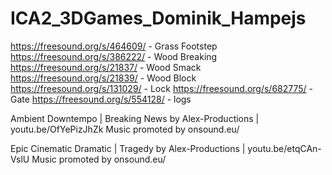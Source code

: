 # ICA2_3DGames_Dominik_Hampejs

https://freesound.org/s/464609/ - Grass Footstep
https://freesound.org/s/386222/ - Wood Breaking
https://freesound.org/s/21837/ - Wood Smack
https://freesound.org/s/21839/ - Wood Block
https://freesound.org/s/131029/ - Lock
https://freesound.org/s/682775/ - Gate
https://freesound.org/s/554128/ - logs

Ambient Downtempo | Breaking News by Alex-Productions |
youtu.be/OfYePizJhZk
Music promoted by onsound.eu/

Epic Cinematic Dramatic | Tragedy by Alex-Productions |
youtu.be/etqCAn-VslU
Music promoted by onsound.eu/